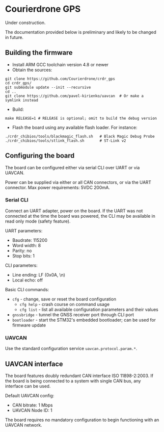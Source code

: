Courierdrone GPS
================

Under construction.

The documentation provided below is preliminary and likely to be changed in future.

## Building the firmware

* Install ARM GCC toolchain version 4.8 or newer
* Obtain the sources:
```shell
git clone https://github.com/Courierdrone/crdr_gps
cd crdr_gps/
git submodule update --init --recursive
cd ..
git clone https://github.com/pavel-kirienko/uavcan  # Or make a symlink instead
```
* Build:
```shell
make RELEASE=1 # RELEASE is optional; omit to build the debug version
```
* Flash the board using any available flash loader. For instance:
```shell
./crdr_chibios/tools/blackmagic_flash.sh   # Black Magic Debug Probe
./crdr_chibios/tools/stlink_flash.sh       # ST-Link v2
```

## Configuring the board

The board can be configured either via serial CLI over UART or via UAVCAN.

Power can be supplied via either or all CAN connectors, or via the UART connector. Max power requirements: 5VDC 200mA.

### Serial CLI

Connect an UART adapter, power on the board. If the UART was not connected at the time the board was powered, the CLI
may be available in read only mode (safety feature).

UART parameters:

* Baudrate: 115200
* Word width: 8
* Parity: no
* Stop bits: 1

CLI parameters:

* Line ending: LF (0x0A, \n)
* Local echo: off

Basic CLI commands:

* `cfg` - change, save or reset the board configuration
  * `cfg help` - crash course on command usage
  * `cfg list` - list all available configuration parameters and their values
* `gnssbridge` - tunnel the GNSS receiver port through CLI port
* `bootloader` - start the STM32's embedded bootloader; can be used for firmware update

### UAVCAN

Use the standard configuration service `uavcan.protocol.param.*`.

## UAVCAN interface

The board features doubly redundant CAN interface ISO 11898-2:2003. If the board is being connected to a system with single CAN bus, any interface can be used.

Default UAVCAN config:

* CAN bitrate: 1 Mbps
* UAVCAN Node ID: 1

The board requires no mandatory configuration to begin functioning with an UAVCAN network.
